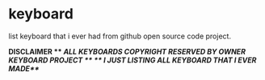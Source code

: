 # keyboard
list keyboard that i ever had from github open source code project.

<b>DISCLAIMER ** <i>ALL KEYBOARDS COPYRIGHT RESERVED BY OWNER KEYBOARD PROJECT ** 
  ** I JUST LISTING ALL KEYBOARD THAT I EVER MADE** </i> </b>
